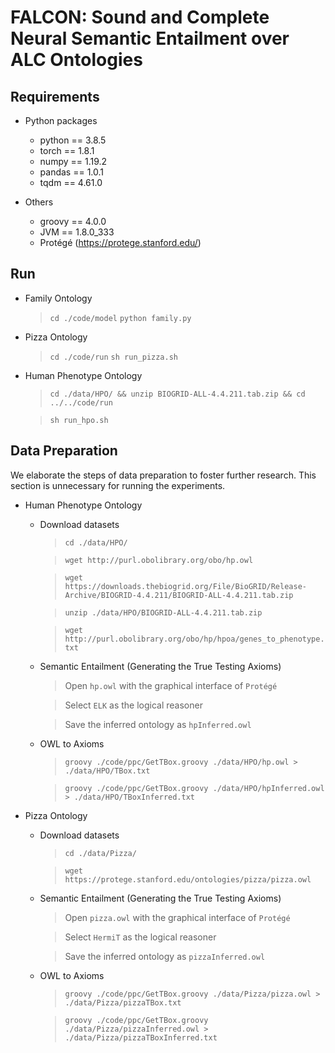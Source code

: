 # FALCON: Sound and Complete Neural Semantic Entailment over ALC Ontologies

## Requirements

- Python packages
    * python == 3.8.5
    * torch == 1.8.1
    * numpy == 1.19.2
    * pandas == 1.0.1
    * tqdm == 4.61.0

- Others
    * groovy == 4.0.0
    * JVM == 1.8.0_333
    * Protégé (https://protege.stanford.edu/)


## Run
- Family Ontology
    > `cd ./code/model`
    > `python family.py`
- Pizza Ontology
    > `cd ./code/run`
    > `sh run_pizza.sh`
- Human Phenotype Ontology
    > `cd ./data/HPO/ && unzip BIOGRID-ALL-4.4.211.tab.zip && cd ../../code/run`

    > `sh run_hpo.sh`

## Data Preparation
We elaborate the steps of data preparation to foster further research. This section is unnecessary for running the experiments. 
- Human Phenotype Ontology
    - Download datasets
        > `cd ./data/HPO/`

        > `wget http://purl.obolibrary.org/obo/hp.owl`

        > `wget https://downloads.thebiogrid.org/File/BioGRID/Release-Archive/BIOGRID-4.4.211/BIOGRID-ALL-4.4.211.tab.zip`

        > `unzip ./data/HPO/BIOGRID-ALL-4.4.211.tab.zip`
        
        > `wget http://purl.obolibrary.org/obo/hp/hpoa/genes_to_phenotype.txt`
    - Semantic Entailment (Generating the True Testing Axioms)
        > Open `hp.owl` with the graphical interface of `Protégé` 

        > Select `ELK` as the logical reasoner

        > Save the inferred ontology as `hpInferred.owl`
    - OWL to Axioms
        > `groovy ./code/ppc/GetTBox.groovy ./data/HPO/hp.owl > ./data/HPO/TBox.txt`

        > `groovy ./code/ppc/GetTBox.groovy ./data/HPO/hpInferred.owl > ./data/HPO/TBoxInferred.txt`

- Pizza Ontology
    - Download datasets
        > `cd ./data/Pizza/`

        > `wget https://protege.stanford.edu/ontologies/pizza/pizza.owl`

    - Semantic Entailment (Generating the True Testing Axioms)
        > Open `pizza.owl` with the graphical interface of `Protégé` 

        > Select `HermiT` as the logical reasoner

        > Save the inferred ontology as `pizzaInferred.owl`

    - OWL to Axioms
        > `groovy ./code/ppc/GetTBox.groovy ./data/Pizza/pizza.owl > ./data/Pizza/pizzaTBox.txt`

        > `groovy ./code/ppc/GetTBox.groovy ./data/Pizza/pizzaInferred.owl > ./data/Pizza/pizzaTBoxInferred.txt`
